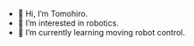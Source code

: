 - 👋 Hi, I’m Tomohiro.
- 👀 I’m interested in robotics.
- 🌱 I’m currently learning moving robot control.

<!---
tomohiikeda/tomohiikeda is a ✨ special ✨ repository because its `README.md` (this file) appears on your GitHub profile.
You can click the Preview link to take a look at your changes.
--->
